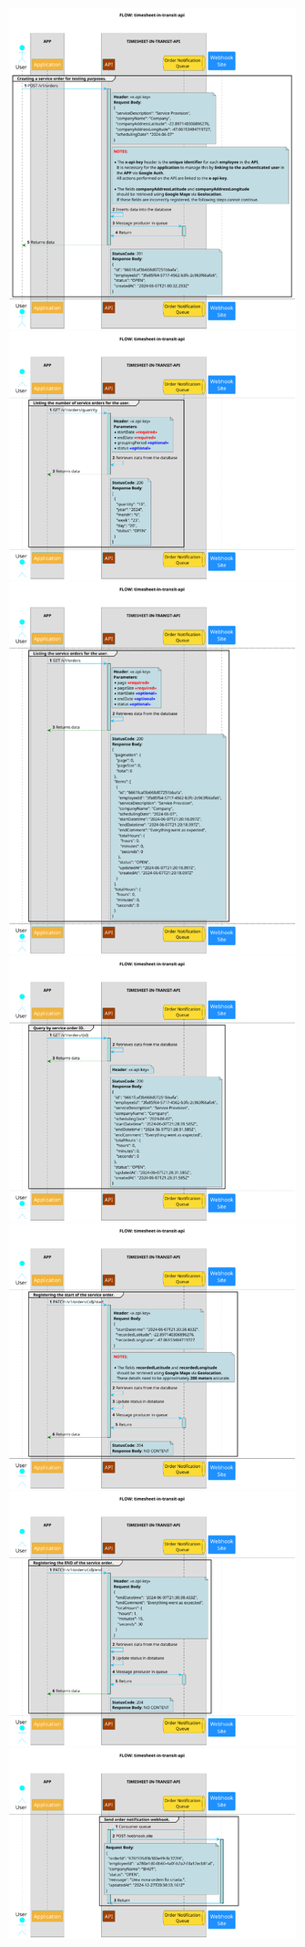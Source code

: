 <img src="diagram_sequence_page1.png" alt="diagram_sequence_page1">

<img src="diagram_sequence_page2.png" alt="diagram_sequence_page2">

<img src="diagram_sequence_page3.png" alt="diagram_sequence_page3">

<img src="diagram_sequence_page4.png" alt="diagram_sequence_page4">

<img src="diagram_sequence_page5.png" alt="diagram_sequence_page5">

<img src="diagram_sequence_page6.png" alt="diagram_sequence_page6">

<img src="diagram_sequence_page7.png" alt="diagram_sequence_page7">
